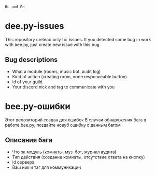 `Ru and En`
# dee.py-issues
This repository cretead only for issues.
If you detected some bug in work with bee.py, just create new issue with this bug.
## Bug descriptions
- What a module (rooms, music bot, audit log)
- Kind of action (creating room, none responceable button)
- Id of your guild.
- Your discord nick and tag to communicate with you

# bee.py-ошибки
Этот репозиторий создан для ошибок
В случаи обнаружения бага в работе bee.py, поздайте новуб ошибку с данным багом
## Описания бага
- Что за модуль (комнаты, муз. бот, журнал аудита)
- Тип действия (создание комнаты, отсутствие ответа на кнопку)
- Id сервера
- Ваш ник и тэг для коммуникации
